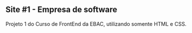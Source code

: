 ## Site #1 - Empresa de software
 Projeto 1 do Curso de FrontEnd da EBAC, utilizando somente HTML e CSS. 

